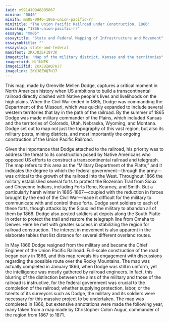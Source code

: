```yaml
---
iaid: x991410948805867
minino: "0046"
minifn: mm05-0046-1866-union-pacific-rr
minititle: "The Union Pacific Railroad under Construction, 1866"
minislug: "1866-union-pacific-rr"
essayno: "mm05"
essaytitle: "State and Federal Mapping of Infrastructure and Movement"
essaysubtitle: ""
essayslug: state-and-federal
manifest: 2KXJ8ZSFI8Y3K
imagetitle: "Map of the military district, Kansas and the territories"
imagectxid: NL1UNEK
imageiiifid: 2KXJ8ZWQ7HJ7
imagelink: 2KXJ8ZWQ7HJ7
---
```


This map, made by Grenville Mellen Dodge, captures a critical moment in North American history when US ambitions to build a transcontinental railroad directly clashed with Native people's lives and livelihoods on the high plains. When the Civil War ended in 1865, Dodge was commanding the Department of the Missouri, which was quickly expanded to include several western territories that lay in the path of the railroad. By the summer of 1865 Dodge was made military commander of the Plains, which included Kansas and the territories of Colorado, Utah, Nebraska, Wyoming, and Montana. Dodge set out to map not just the topography of this vast region, but also its military posts, mining districts, and most importantly the ongoing construction of the Union Pacific Railroad.

Given the importance that Dodge attached to the railroad, his priority was to address the threat to its construction posed by Native Americans who opposed US efforts to construct a transcontinental railroad and telegraph. The map refers to this area as the “Military Department of the Platte,” and it indicates the degree to which the federal government—through the army—was critical to the growth of the railroad into the West. Throughout 1866 the military established several forts to protect the Bozeman Trail from Sioux and Cheyenne Indians, including Forts Reno, Kearney, and Smith. But a particularly harsh winter in 1866-1867—coupled with the reduction in forces brought by the end of the Civil War—made it difficult for the military to communicate with and control these forts. Dodge sent soldiers to each of these forts, though attacks by the Sioux led the military to abandon all of them by 1868. Dodge also posted soldiers at depots along the South Platte in order to protect the trail and restore the telegraph line from Omaha to Denver. Here he met with greater success in stabilizing the region for railroad construction. The interest in movement is also apparent in the elaborate tables that list distance for several different overland routes.

In May 1866 Dodge resigned from the military and became the Chief Engineer of the Union Pacific Railroad. Full-scale construction of the road began early in 1866, and this map reveals his engagement with discussions regarding the possible route over the Rocky Mountains. The map was actually completed in January 1866, when Dodge was still in uniform, yet the intelligence was mostly gathered by railroad engineers. In fact, this blurring of the distinction between the aims of the military and those of the railroad is instructive, for the federal government was crucial to the completion of the railroad; whether supplying protection, labor, or the talents of its surveyors such as Dodge, the military and its soldiers were necessary for this massive project to be undertaken. The map was completed in 1866, but extensive annotations were made the following year, many taken from a map made by Christopher Colon Augur, commander of the region from 1867 to 1871.

